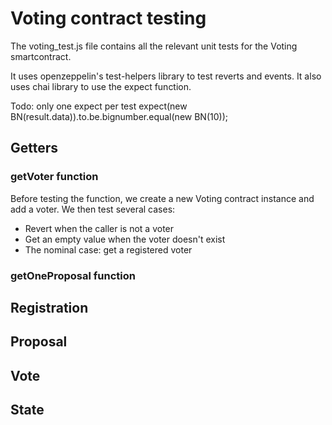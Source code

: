 # Voting contract testing

The voting_test.js file contains all the relevant unit tests for the Voting smartcontract.

It uses openzeppelin's test-helpers library to test reverts and events.
It also uses chai library to use the expect function.

Todo:
only one expect per test
expect(new BN(result.data)).to.be.bignumber.equal(new BN(10));

## Getters

### getVoter function

Before testing the function, we create a new Voting contract instance and add a voter.
We then test several cases:
- Revert when the caller is not a voter
- Get an empty value when the voter doesn't exist
- The nominal case: get a registered voter


### getOneProposal function


## Registration

## Proposal

## Vote

## State